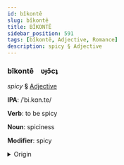 ```yaml
---
id: bîkontê
slug: bîkontê
title: BÎKONTÊ
sidebar_position: 591
tags: [bîkontê, Adjective, Romance]
description: spicy § Adjective
---
```


### bîkontê&emsp;<span kind="abugida">ʋɟɔ̃cʇ</span>

*spicy* **§** [Adjective](../../tags/Adjective)

**IPA**: /ˈbi.kɑn.te/

**Verb**: to be spicy

**Noun**: spiciness

**Modifier**: spicy

<details>
    <summary>Origin</summary>
    Spanish picante [piˈkãn̪.t̪e]<br/>
    <em>Romance Language Family</em>
</details>